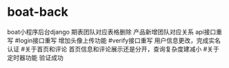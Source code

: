 # boat-back
boat小程序后台django
期表团队对应表格删除
产品新增团队对应关系
api接口重写
#login接口重写
增加头像上传功能
#verify接口重写
用户信息更改，完成实名认证
#关于首页和评论
首页信息和评论展示还是分开，查询复杂度建减小
#关于定时器功能
验证成功
